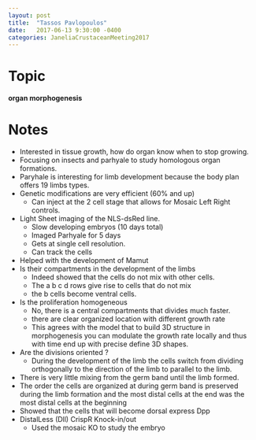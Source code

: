 ```yaml
---
layout: post
title:  "Tassos Pavlopoulos"
date:   2017-06-13 9:30:00 -0400
categories: JaneliaCrustaceanMeeting2017
---
```


# Topic
**organ morphogenesis**

# Notes
* Interested in tissue growth, how do organ know when to stop growing.
* Focusing on insects and parhyale to study homologous organ formations.
* Paryhale is interesting for limb development because the body plan offers 19 limbs types.
* Genetic modifications are very efficient (60% and up)
  * Can inject at the 2 cell stage that allows for Mosaic Left Right controls.
* Light Sheet imaging of the NLS-dsRed line.
  * Slow developing embryos (10 days total)
  * Imaged Parhyale for 5 days
  * Gets at single cell resolution.
  * Can track the cells
* Helped with the development of Mamut
* Is their compartments in the development of the limbs
  * Indeed showed that the cells do not mix with other cells.
  * The a b c d rows give rise to cells that do not mix
  * the b cells become ventral cells.
* Is the proliferation homogeneous
  * No, there is a central compartments that divides much faster.
  * there are clear organized location with different growth rate
  * This agrees with the model that to build 3D structure in morphogenesis you can modulate the growth rate locally and thus with time end up with precise define 3D shapes.
* Are the divisions oriented ?
  * During the development of the limb the cells switch from dividing orthogonally to the direction of the limb to parallel to the limb.
* There is very little mixing from the germ band until the limb formed.
* The order the cells are organized at during germ band is preserved during the limb formation and the most distal cells at the end was the most distal cells at the beginning
* Showed that the cells that will become dorsal express Dpp
* DistalLess (Dll) CrispR Knock-in/out
  * Used the mosaic KO to study the embryo
